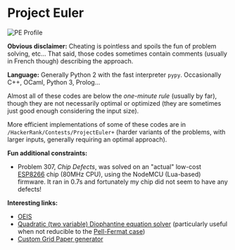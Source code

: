 # Project Euler

![PE Profile](https://projecteuler.net/profile/NiakTheWizard.png)

**Obvious disclaimer:** Cheating is pointless and spoils the fun of problem solving, etc... That said, those codes sometimes contain comments (usually in French though) describing the approach.

**Language:** Generally Python 2 with the fast interpreter `pypy`. Occasionally C++, OCaml, Python 3, Prolog...

Almost all of these codes are below the *one-minute rule* (usually by far), though they are not necessarily optimal or optimized (they are sometimes just good enough considering the input size).

More efficient implementations of some of these codes are in `/HackerRank/Contests/ProjectEuler+` (harder variants of the problems, with larger inputs, generally requiring an optimal approach).

**Fun additional constraints:**
 * Problem 307, *Chip Defects*, was solved on an "actual" low-cost [ESP8266](https://en.wikipedia.org/wiki/ESP8266) chip (80MHz CPU), using the NodeMCU (Lua-based) firmware. It ran in 0.7s and fortunately my chip did not seem to have any defects!

**Interesting links:**
 * [OEIS](http://oeis.org/)
 * [Quadratic (two variable) Diophantine equation solver](https://www.alpertron.com.ar/QUAD.HTM) (particularly useful when not reducible to the [Pell-Fermat case](https://en.wikipedia.org/wiki/Pell%27s_equation))
 * [Custom Grid Paper generator](http://incompetech.com/graphpaper/)
 